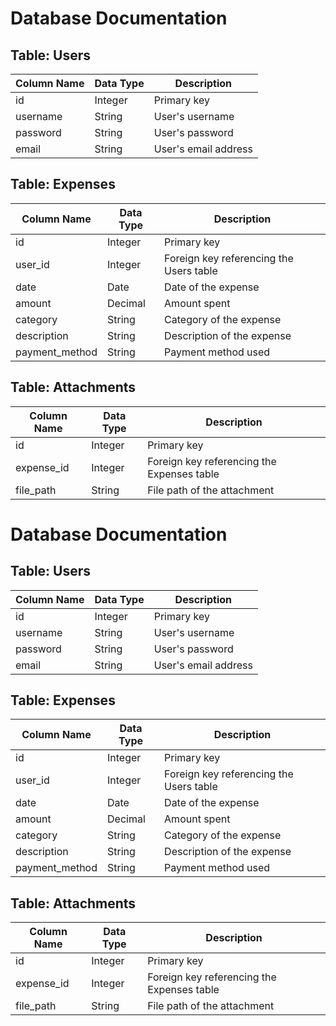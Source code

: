 # Database Documentation

## Table: Users

| Column Name | Data Type | Description |
|-------------|----------|-------------|
| id          | Integer  | Primary key |
| username    | String   | User's username |
| password    | String   | User's password |
| email       | String   | User's email address |

## Table: Expenses

| Column Name | Data Type | Description |
|-------------|----------|-------------|
| id          | Integer  | Primary key |
| user_id     | Integer  | Foreign key referencing the Users table |
| date        | Date     | Date of the expense |
| amount      | Decimal  | Amount spent |
| category    | String   | Category of the expense |
| description | String   | Description of the expense |
| payment_method | String | Payment method used |

## Table: Attachments

| Column Name | Data Type | Description |
|-------------|----------|-------------|
| id          | Integer  | Primary key |
| expense_id  | Integer  | Foreign key referencing the Expenses table |
| file_path   | String   | File path of the attachment |

# Database Documentation

## Table: Users

| Column Name | Data Type | Description |
|-------------|----------|-------------|
| id          | Integer  | Primary key |
| username    | String   | User's username |
| password    | String   | User's password |
| email       | String   | User's email address |

## Table: Expenses

| Column Name | Data Type | Description |
|-------------|----------|-------------|
| id          | Integer  | Primary key |
| user_id     | Integer  | Foreign key referencing the Users table |
| date        | Date     | Date of the expense |
| amount      | Decimal  | Amount spent |
| category    | String   | Category of the expense |
| description | String   | Description of the expense |
| payment_method | String | Payment method used |

## Table: Attachments

| Column Name | Data Type | Description |
|-------------|----------|-------------|
| id          | Integer  | Primary key |
| expense_id  | Integer  | Foreign key referencing the Expenses table |
| file_path   | String   | File path of the attachment |

